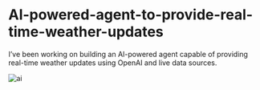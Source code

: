 # AI-powered-agent-to-provide-real-time-weather-updates
I’ve been working on building an AI-powered agent capable of providing real-time weather updates using OpenAI and live data sources.


![ai](https://github.com/user-attachments/assets/0a3382a0-1886-455d-b82b-8a26616d3ab3)
